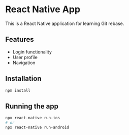 # React Native App

This is a React Native application for learning Git rebase.

## Features
- Login functionality
- User profile
- Navigation

## Installation
```bash
npm install
```

## Running the app
```bash
npx react-native run-ios
# or
npx react-native run-android
```